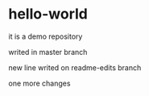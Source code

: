 # hello-world
it is a demo repository

writed in master branch

new line writed on readme-edits branch

one more changes


